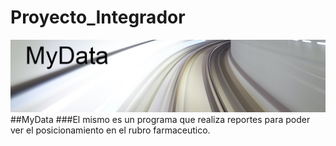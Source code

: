 # Proyecto_Integrador
![imagen](/img/MyData.jpg)
##MyData
###El mismo es un programa que realiza reportes para poder ver el posicionamiento en 
el rubro farmaceutico.

